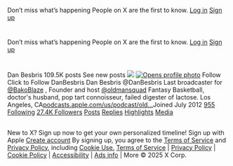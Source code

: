 Don’t miss what’s happening
People on X are the first to know.
[Log in](https://x.com/login)
[Sign up](https://x.com/i/flow/signup)
# [](https://x.com/)
Don’t miss what’s happening
People on X are the first to know.
[Log in](https://x.com/login)
[Sign up](https://x.com/i/flow/signup)
# [](https://x.com/)
## 
Dan Besbris
109.5K posts
See new posts
[![](https://pbs.twimg.com/profile_banners/727391744/1509057317/600x200)](https://x.com/DanBesbris/header_photo)
[![Opens profile photo](https://pbs.twimg.com/profile_images/1790454439784116224/jLy2YFtJ_200x200.jpg)](https://x.com/DanBesbris/photo)
Follow
Click to Follow DanBesbris
Dan Besbris
@DanBesbris
Last broadcaster for 
[@BakoBlaze](https://x.com/BakoBlaze)
, Founder and host 
[@oldmansquad](https://x.com/oldmansquad)
Fantasy Basketball, doctor's husband, pop tart connoisseur, failed digester of lactose.
Los Angeles, CA[podcasts.apple.com/us/podcast/old…](https://t.co/jDV4hxy76s)Joined July 2012
[955 Following](https://x.com/DanBesbris/following)
[27.4K Followers](https://x.com/DanBesbris/verified_followers)
[Posts](https://x.com/DanBesbris)
[Replies](https://x.com/DanBesbris/with_replies)
[Highlights](https://x.com/DanBesbris/highlights)
[Media](https://x.com/DanBesbris/media)
## 
New to X?
Sign up now to get your own personalized timeline!
Sign up with Apple
[Create account](https://x.com/i/flow/signup)
By signing up, you agree to the [Terms of Service](https://x.com/tos) and [Privacy Policy](https://x.com/privacy), including [Cookie Use.](https://help.x.com/rules-and-policies/twitter-cookies)
[Terms of Service](https://x.com/tos)
|
[Privacy Policy](https://x.com/privacy)
|
[Cookie Policy](https://support.x.com/articles/20170514)
|
[Accessibility](https://help.x.com/resources/accessibility)
|
[Ads info](https://business.x.com/en/help/troubleshooting/how-twitter-ads-work.html?ref=web-twc-ao-gbl-adsinfo&utm_source=twc&utm_medium=web&utm_campaign=ao&utm_content=adsinfo)
|
More
© 2025 X Corp.

